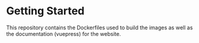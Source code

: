 # Getting Started

This repository contains the Dockerfiles used to build the images as well as the documentation (vuepress) for the website.
